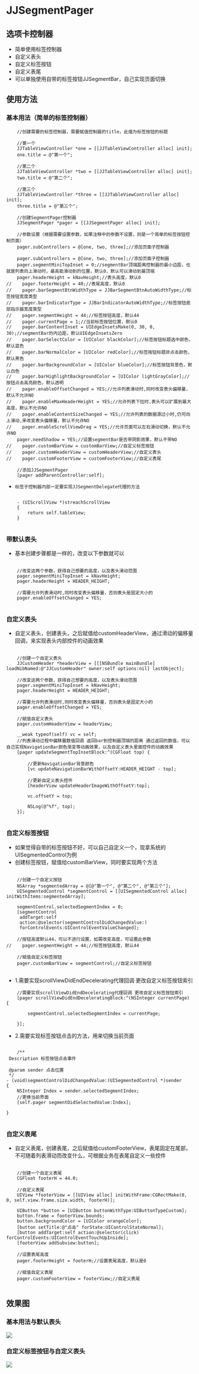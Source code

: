 # JJSegmentPager

## 选项卡控制器

* 简单使用标签控制器
* 自定义表头
* 自定义标签按钮
* 自定义表尾
* 可以单独使用自带的标签按钮JJSegmentBar，自己实现页面切换


## 使用方法

### 基本用法（简单的标签控制器）

```objc
    //创建需要的标签控制器，需要赋值控制器的title，此值为标签按钮的标题
    
    //第一个
    JJTableViewController *one = [[JJTableViewController alloc] init];
    one.title = @"第一个";
    
    //第二个
    JJTableViewController *two = [[JJTableViewController alloc] init];
    two.title = @"第二个";
    
    //第三个
    JJTableViewController *three = [[JJTableViewController alloc] init];
    three.title = @"第三个";
    
    //创建SegmentPager控制器
    JJSegmentPager *pager = [[JJSegmentPager alloc] init];
    
    //参数设置（根据需要设置参数，如果注释中的参数不设置，则是一个简单的标签按钮控制页面）
    pager.subControllers = @[one, two, three];//添加页面子控制器

    pager.subControllers = @[one, two, three];//添加页面子控制器
    pager.segmentMiniTopInset = 0;//segmentBar顶端距离控制器的最小边距，也就是列表向上滑动时，最高能滑动到的位置，默认0，默认可以滑动到最顶端
    pager.headerHeight = kNavHeight;//表头高度，默认0
//    pager.footerHeight = 40;//表尾高度，默认0
//    pager.barSegmentBtnWidthType = JJBarSegmentBtnAutoWidthType;//标签按钮宽度类型
//    pager.barIndicatorType = JJBarIndicatorAutoWidthType;//标签按钮底部指示器宽度类型
//    pager.segmentHeight = 44;//标签按钮高度，默认44
//    pager.currentPage = 1;//当前标签按钮位置，默认0
//    pager.barContentInset = UIEdgeInsetsMake(0, 30, 0, 30);//segmentBar的内边距，默认UIEdgeInsetsZero
//    pager.barSelectColor = [UIColor blackColor];//标签按钮标题选中颜色，默认蓝色
//    pager.barNormalColor = [UIColor redColor];//标签按钮标题非点击颜色，默认黑色
//    pager.barBackgroundColor = [UIColor blueColor];//标签按钮背景色，默认白色
//    pager.barHighlightBackgroundColor = [UIColor lightGrayColor];//按钮点击高亮颜色，默认透明
//    pager.enableOffsetChanged = YES;//允许列表滑动时,同时改变表头偏移量，默认不允许NO
//    pager.enableMaxHeaderHeight = YES;//允许列表下拉时,表头可以扩展到最大高度，默认不允许NO
//    pager.enableContentSizeChanged = YES;//允许列表的数据源过小时,仍可向上滑动,来改变表头偏移量，默认不允许NO
//    pager.enableScrollViewDrag = YES;//允许页面可以左右滑动切换，默认不允许NO
    pager.needShadow = YES;//设置segmentBar是否带阴影效果，默认不带NO
//    pager.customBarView = customBarView;//自定义标签按钮
//    pager.customHeaderView = customHeaderView;//自定义表头
//    pager.customFooterView = customFooterView;//自定义表尾

    //添加JJSegmentPager
    [pager addParentController:self];
```	

* `标签子控制器内部一定要实现JJSegmentDelegate代理的方法`
```objc
    
    - (UIScrollView *)streachScrollView
    {
        return self.tableView;
    }
    
```	


### 带默认表头

* 基本创建步骤都是一样的，改变以下参数就可以

```objc

    //改变这两个参数，获得自己想要的高度，以及表头滑动范围
    pager.segmentMiniTopInset = kNavHeight;
    pager.headerHeight = HEADER_HEIGHT;
    
    //需要允许列表滑动时,同时改变表头偏移量，否则表头是固定大小的
    pager.enableOffsetChanged = YES;
    
```	

### 自定义表头

* 自定义表头，创建表头，之后赋值给customHeaderView，通过滑动的偏移量回调，来实现表头内部控件的动画效果

```objc

    //创建一个自定义表头
    JJCustomHeader *headerView = [[[NSBundle mainBundle] loadNibNamed:@"JJCustomHeader" owner:self options:nil] lastObject];
    
    //改变这两个参数，获得自己想要的高度，以及表头滑动范围
    pager.segmentMiniTopInset = kNavHeight;
    pager.headerHeight = HEADER_HEIGHT;
    
    //需要允许列表滑动时,同时改变表头偏移量，否则表头是固定大小的
    pager.enableOffsetChanged = YES;
    
    //赋值自定义表头
    pager.customHeaderView = headerView;
    
    __weak typeof(self) vc = self;
    //列表滑动过程中偏移量数值回调 返回bar到控制器顶端的距离 通过返回的数值，可以自己实现NavigationBar颜色渐变等动画效果，以及自定义表头里面控件的动画效果
    [pager updateSegmentTopInsetBlock:^(CGFloat top) {
        
        //更新NavigationBar背景颜色
        [vc updateNavigationBarWithOffsetY:HEADER_HEIGHT - top];
        
        //更新自定义表头控件
        [headerView updateHeaderImageWithOffsetY:top];
        
        vc.offsetY = top;
        
        NSLog(@"%f", top);
    }];
   
```	

### 自定义标签按钮

* 如果觉得自带的标签按钮不好，可以自己自定义一个，现拿系统的UISegmentedControl为例
* 创建标签按钮，赋值给customBarView，同时要实现两个方法

```objc

    //创建一个自定义按钮
    NSArray *segmentedArray = @[@"第一个", @"第二个", @"第三个"];
    UISegmentedControl *segmentControl = [[UISegmentedControl alloc] initWithItems:segmentedArray];
    
    segmentControl.selectedSegmentIndex = 0;
    [segmentControl
     addTarget:self
     action:@selector(segmentControlDidChangedValue:)
     forControlEvents:UIControlEventValueChanged];

    //按钮高度默认44，可以不进行设置，如需改变高度，可设置此参数
//    pager.segmentHeight = 44;//标签按钮高度，默认44

    //赋值自定义标签按钮
    pager.customBarView = segmentControl;//自定义标签按钮
    
```	
* 1.需要实现scrollViewDidEndDecelerating代理回调 更改自定义标签按钮索引

```objc
    //需要实现scrollViewDidEndDecelerating代理回调 更改自定义标签按钮索引
    [pager scrollViewDidEndDeceleratingBlock:^(NSInteger currentPage) {
        
        segmentControl.selectedSegmentIndex = currentPage;
        
    }];
```	

* 2.需要实现标签按钮点击的方法，用来切换当前页面

```objc

    /**
 Description 标签按钮点击事件

 @param sender 点击位置
 */
- (void)segmentControlDidChangedValue:(UISegmentedControl *)sender
{
    NSInteger Index = sender.selectedSegmentIndex;
    //更换当前界面
    [self.pager segmentDidSelectedValue:Index];
    
}
    
```	

### 自定义表尾

* 自定义表尾，创建表尾，之后赋值给customFooterView，表尾固定在尾部，不可随着列表滑动而改变什么，可根据业务在表尾自定义一些控件


```objc

    //创建一个自定义表尾
    CGFloat footerH = 44.0;
    
    //自定义表尾
    UIView *footerView = [[UIView alloc] initWithFrame:CGRectMake(0, 0, self.view.frame.size.width, footerH)];
    
    UIButton *button = [UIButton buttonWithType:UIButtonTypeCustom];
    button.frame = footerView.bounds;
    button.backgroundColor = [UIColor orangeColor];
    [button setTitle:@"点击" forState:UIControlStateNormal];
    [button addTarget:self action:@selector(click) forControlEvents:UIControlEventTouchUpInside];
    [footerView addSubview:button];

    //设置表尾高度
    pager.footerHeight = footerH;//设置表尾高度，默认是0

    //赋值自定义表尾
    pager.customFooterView = footerView;//自定义表尾
    
```	


## 效果图

### 基本用法与默认表头
![](https://github.com/LanceJJ/JJSegmentPager/raw/master/JJSegmentPager/Image/ezgif.com-optimize.gif)

### 自定义标签按钮与自定义表头
![](https://github.com/LanceJJ/JJSegmentPager/raw/master/JJSegmentPager/Image/ezgif.com-optimize-1.gif)
